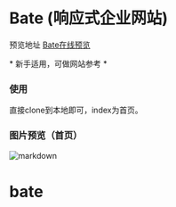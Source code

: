 # Bate (响应式企业网站)

预览地址 [Bate在线预览](https://whysuddenly.github.io/Bate/index.html)

\* 新手适用，可做网站参考 \*

### 使用
直接clone到本地即可，index为首页。

### 图片预览（首页）

![markdown](https://raw.githubusercontent.com/WhySuddenly/source/master/images/bate/bate.png "bate")
# bate
